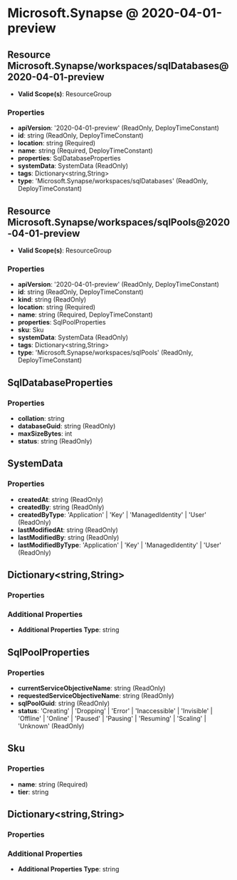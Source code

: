 # Microsoft.Synapse @ 2020-04-01-preview

## Resource Microsoft.Synapse/workspaces/sqlDatabases@2020-04-01-preview
* **Valid Scope(s)**: ResourceGroup
### Properties
* **apiVersion**: '2020-04-01-preview' (ReadOnly, DeployTimeConstant)
* **id**: string (ReadOnly, DeployTimeConstant)
* **location**: string (Required)
* **name**: string (Required, DeployTimeConstant)
* **properties**: SqlDatabaseProperties
* **systemData**: SystemData (ReadOnly)
* **tags**: Dictionary<string,String>
* **type**: 'Microsoft.Synapse/workspaces/sqlDatabases' (ReadOnly, DeployTimeConstant)

## Resource Microsoft.Synapse/workspaces/sqlPools@2020-04-01-preview
* **Valid Scope(s)**: ResourceGroup
### Properties
* **apiVersion**: '2020-04-01-preview' (ReadOnly, DeployTimeConstant)
* **id**: string (ReadOnly, DeployTimeConstant)
* **kind**: string (ReadOnly)
* **location**: string (Required)
* **name**: string (Required, DeployTimeConstant)
* **properties**: SqlPoolProperties
* **sku**: Sku
* **systemData**: SystemData (ReadOnly)
* **tags**: Dictionary<string,String>
* **type**: 'Microsoft.Synapse/workspaces/sqlPools' (ReadOnly, DeployTimeConstant)

## SqlDatabaseProperties
### Properties
* **collation**: string
* **databaseGuid**: string (ReadOnly)
* **maxSizeBytes**: int
* **status**: string (ReadOnly)

## SystemData
### Properties
* **createdAt**: string (ReadOnly)
* **createdBy**: string (ReadOnly)
* **createdByType**: 'Application' | 'Key' | 'ManagedIdentity' | 'User' (ReadOnly)
* **lastModifiedAt**: string (ReadOnly)
* **lastModifiedBy**: string (ReadOnly)
* **lastModifiedByType**: 'Application' | 'Key' | 'ManagedIdentity' | 'User' (ReadOnly)

## Dictionary<string,String>
### Properties
### Additional Properties
* **Additional Properties Type**: string

## SqlPoolProperties
### Properties
* **currentServiceObjectiveName**: string (ReadOnly)
* **requestedServiceObjectiveName**: string (ReadOnly)
* **sqlPoolGuid**: string (ReadOnly)
* **status**: 'Creating' | 'Dropping' | 'Error' | 'Inaccessible' | 'Invisible' | 'Offline' | 'Online' | 'Paused' | 'Pausing' | 'Resuming' | 'Scaling' | 'Unknown' (ReadOnly)

## Sku
### Properties
* **name**: string (Required)
* **tier**: string

## Dictionary<string,String>
### Properties
### Additional Properties
* **Additional Properties Type**: string

